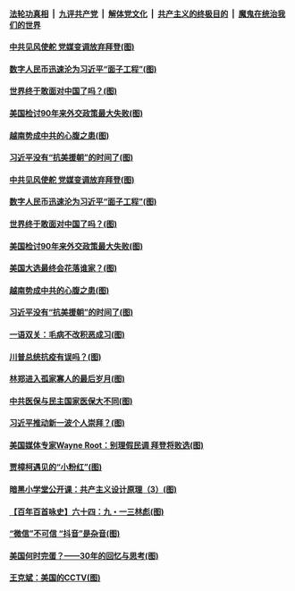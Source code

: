 

####  [法轮功真相](../../../../basic/blob/master/README.md?t=10242202) &nbsp;|&nbsp; [九评共产党](../../../../9ping.md/blob/master/README.md?t=10242202) &nbsp;|&nbsp; [解体党文化](../../../../jtdwh.md/blob/master/README.md?t=10242202)  &nbsp;|&nbsp; [共产主义的终极目的](../../../../gczydzjmd.md/blob/master/README.md?t=10242202) &nbsp;|&nbsp; [魔鬼在统治我们的世界](../../../../mgztzwmdsj.md/blob/master/README.md?t=10242202) 

#### [中共见风使舵 党媒变调放弃拜登(图)](../pages/p4/950258.md?t=10242202) 

#### [数字人民币迅速沦为习近平“面子工程”(图)](../pages/p4/950224.md?t=10242202) 

#### [世界终于敢面对中国了吗？(图)](../pages/p4/950191.md?t=10242202) 

#### [美国检讨90年来外交政策最大失败(图)](../pages/p4/950210.md?t=10242202) 

#### [越南势成中共的心腹之患(图)](../pages/p4/950194.md?t=10242202) 

#### [习近平没有“抗美援朝”的时间了(图)](../pages/p4/950134.md?t=10242202) 

#### [中共见风使舵 党媒变调放弃拜登(图)](../pages/p4/950258.md?t=10242202) 

#### [数字人民币迅速沦为习近平“面子工程”(图)](../pages/p4/950224.md?t=10242202) 

#### [世界终于敢面对中国了吗？(图)](../pages/p4/950191.md?t=10242202) 

#### [美国检讨90年来外交政策最大失败(图)](../pages/p4/950210.md?t=10242202) 

#### [美国大选最终会花落谁家？(图)](../pages/p4/950199.md?t=10242202) 

#### [越南势成中共的心腹之患(图)](../pages/p4/950194.md?t=10242202) 

#### [习近平没有“抗美援朝”的时间了(图)](../pages/p4/950134.md?t=10242202) 

#### [一语双关：毛病不改积恶成习(图)](../pages/p4/950127.md?t=10242202) 

#### [川普总统抗疫有误吗？(图)](../pages/p4/950096.md?t=10242202) 

#### [林郑进入孤家寡人的最后岁月(图)](../pages/p4/950078.md?t=10242202) 

#### [中共医保与民主国家医保大不同(图)](../pages/p4/950077.md?t=10242202) 

#### [习近平推动新一波个人崇拜？(图)](../pages/p4/950075.md?t=10242202) 

#### [美国媒体专家Wayne Root：别理假民调 拜登将败选(图)](../pages/p4/950100.md?t=10242202) 

#### [贾樟柯遇见的“小粉红”(图)](../pages/p4/950088.md?t=10242202) 

#### [暗黑小学堂公开课：共产主义设计原理（3）(图)](../pages/p4/950074.md?t=10242202) 

#### [【百年百首咏史】六十四：九・一三林彪(图)](../pages/p4/950079.md?t=10242202) 

#### [“微信”不可信 “抖音”是杂音(图)](../pages/p4/950014.md?t=10242202) 

#### [美国何时完蛋？——30年的回忆与思考(图)](../pages/p4/950013.md?t=10242202) 

#### [王克斌：美国的CCTV(图)](../pages/p4/950011.md?t=10242202) 


